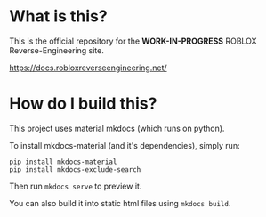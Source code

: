 # What is this?
This is the official repository for the **WORK-IN-PROGRESS** ROBLOX Reverse-Engineering site.

https://docs.robloxreverseengineering.net/

# How do I build this?
This project uses material mkdocs (which runs on python).

To install mkdocs-material (and it's dependencies), simply run:

    pip install mkdocs-material
    pip install mkdocs-exclude-search
    
Then run `mkdocs serve` to preview it.

You can also build it into static html files using `mkdocs build`.
